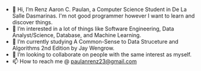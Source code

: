 - 👋 Hi, I’m Renz Aaron C. Paulan, a Computer Science Student in De La Salle Dasmarinas. I'm not good programmer however I want to learn and discover things.
- 👀 I’m interested in a lot of things like Software Engineering, Data Analyst/Science, Database, and Machine Learning.
- 🌱 I’m currently studying A Common-Sense to Data Struceture and Algorithms 2nd Edition by Jay Wengrow.
- 💞️ I’m looking to collaborate on people with the same interest as myself. 
- 📫 How to reach me @ paulanrenz23@gmail.com


<!---
TsoiEn/TsoiEn is a ✨ special ✨ repository because its `README.md` (this file) appears on your GitHub profile.
You can click the Preview link to take a look at your changes.
--->
